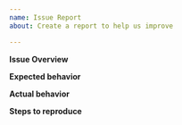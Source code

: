 ```yaml
---
name: Issue Report
about: Create a report to help us improve

---
```


**Issue Overview**
<!-- Brief overview of the issue -->

**Expected behavior**
<!-- A clear and concise description of what you expected to happen. -->

**Actual behavior**
<!-- A clear and concise description of what actually happened -->

**Steps to reproduce**
<!-- Steps the developers should follow in order to reproduce the issue -->
